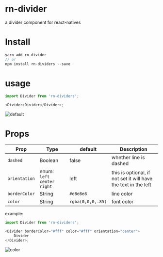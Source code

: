 # rn-divider

a divider component for react-natives

# Install

```js
yarn add rn-divider
// or
npm install rn-dividers --save
```

# usage

```js
import Divider from 'rn-dividers';

<Divider>Divider</Divider>;
```

![default](./Images/default.jpg)

# Props

| Prop          | Type                          | default           | Description                                                    |
| ------------- | ----------------------------- | ----------------- | -------------------------------------------------------------- |
| `dashed`      | Boolean                       | false             | whether line is dashed                                         |
| `orientation` | enum: `left` `center` `right` | left              | this is optional, if not set it will have the text in the left |
| `borderColor` | String                        | `#e8e8e8`         | line color                                                     |
| `color`       | String                        | `rgba(0,0,0,.85)` | font color                                                     |

example:

```js
import Divider from 'rn-dividers';

<Divider borderColor="#fff" color="#fff" orientation="center">
    Divider
</Divider>;
```

![color](./Images/colors.jpg)
